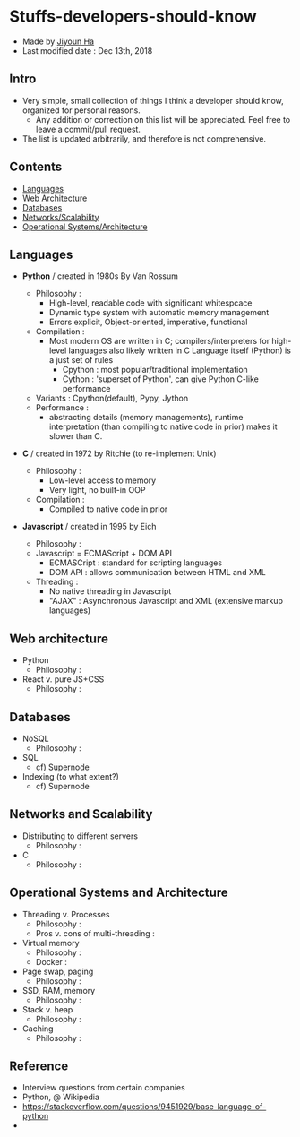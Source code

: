 # Stuffs-developers-should-know
- Made by [Jiyoun Ha](https://github.com/chococigar)
- Last modified date : Dec 13th, 2018

## Intro
- Very simple, small collection of things I think a developer should know, organized for personal reasons. 
	- Any addition or correction on this list will be appreciated. Feel free to leave a commit/pull request.
- The list is updated arbitrarily, and therefore is not comprehensive.

## Contents
- [Languages](#languages)
- [Web Architecture](#web-architecture)
- [Databases](#databases)
- [Networks/Scalability](#networks/scalability)
- [Operational Systems/Architecture](#operational-systems/architecture)


## Languages
- **Python** / created in 1980s By Van Rossum 
  - Philosophy : 
  	- High-level, readable code with significant whitespcace
  	- Dynamic type system with automatic memory management
  	- Errors explicit, Object-oriented, imperative, functional
  - Compilation :
  	- Most modern OS are written in C; compilers/interpreters for high-level languages also likely written in C Language itself (Python) is a just set of rules
  		- Cpython : most popular/traditional implementation
  		- Cython : 'superset of Python', can give Python C-like performance
  - Variants : Cpython(default), Pypy, Jython
  - Performance : 
  	- abstracting details (memory managements), runtime interpretation (than compiling to native code in prior) makes it slower than C.

- **C** / created in 1972 by Ritchie (to re-implement Unix)
  - Philosophy : 
  	- Low-level access to memory
  	- Very light, no built-in OOP
  - Compilation : 
  	- Compiled to native code in prior 


- **Javascript** / created in 1995 by Eich
  - Philosophy : 
  - Javascript = ECMAScript + DOM API
  	- ECMASCript : standard for scripting languages
  	- DOM API : allows communication between HTML and XML
  - Threading : 
  	- No native threading in Javascript
  	- "AJAX" : Asynchronous Javascript and XML (extensive markup languages)


## Web architecture
- Python
  - Philosophy : 
- React v. pure JS+CSS
  - Philosophy : 

## Databases
- NoSQL
  - Philosophy : 
- SQL
  - cf) Supernode
- Indexing (to what extent?)
  - cf) Supernode

## Networks and Scalability
- Distributing to different servers
  - Philosophy : 
- C
  - Philosophy : 

## Operational Systems and Architecture
- Threading v. Processes
  - Philosophy : 
  - Pros v. cons of multi-threading : 
- Virtual memory
  - Philosophy :
  - Docker :  
- Page swap, paging
  - Philosophy : 
- SSD, RAM, memory
  - Philosophy : 
- Stack v. heap
  - Philosophy : 
- Caching
  - Philosophy : 




## Reference
- Interview questions from certain companies
- Python, @ Wikipedia
- https://stackoverflow.com/questions/9451929/base-language-of-python
- 
